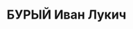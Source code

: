 ---
title: БУРЫЙ Иван Лукич
description: 'Род. в 1891, Путивль, русский, обр.: высшее, б/п. Проживал: Москва,
  ул. Земляной Вал, д. 27, кв. 89. Зам. начальника паровозной службы Управления ж.д.
  им.Дзержинского.

  Арестован 02.02.1937. Обв. в участии в диверсионно-вредительской троцкистской террористической
  организации. Приговор: ВК ВС СССР, 01.11.1937 – ВМН. Расстрелян 01.11.1937, г.Москва.

  Реабилитирован ВК ВС СССР 06.04.1957'
---